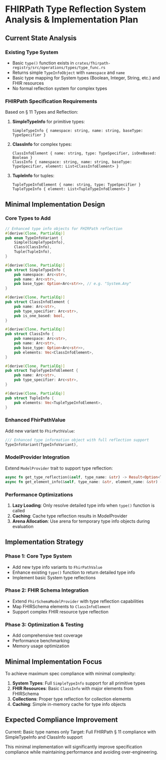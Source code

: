 # FHIRPath Type Reflection System Analysis & Implementation Plan

## Current State Analysis

### Existing Type System
- Basic `type()` function exists in `crates/fhirpath-registry/src/operations/types/type_func.rs`
- Returns simple `TypeInfoObject` with `namespace` and `name`
- Basic type mapping for System types (Boolean, Integer, String, etc.) and FHIR resources
- No formal reflection system for complex types

### FHIRPath Specification Requirements
Based on § 11 Types and Reflection:

1. **SimpleTypeInfo** for primitive types:
   ```
   SimpleTypeInfo { namespace: string, name: string, baseType: TypeSpecifier }
   ```

2. **ClassInfo** for complex types:
   ```
   ClassInfoElement { name: string, type: TypeSpecifier, isOneBased: Boolean }
   ClassInfo { namespace: string, name: string, baseType: TypeSpecifier, element: List<ClassInfoElement> }
   ```

3. **TupleInfo** for tuples:
   ```
   TupleTypeInfoElement { name: string, type: TypeSpecifier }
   TupleTypeInfo { element: List<TupleTypeInfoElement> }
   ```

## Minimal Implementation Design

### Core Types to Add

```rust
// Enhanced type info objects for FHIRPath reflection
#[derive(Clone, PartialEq)]
pub enum TypeInfoVariant {
    Simple(SimpleTypeInfo),
    Class(ClassInfo),
    Tuple(TupleInfo),
}

#[derive(Clone, PartialEq)]
pub struct SimpleTypeInfo {
    pub namespace: Arc<str>,
    pub name: Arc<str>,
    pub base_type: Option<Arc<str>>, // e.g. "System.Any"
}

#[derive(Clone, PartialEq)]
pub struct ClassInfoElement {
    pub name: Arc<str>,
    pub type_specifier: Arc<str>,
    pub is_one_based: bool,
}

#[derive(Clone, PartialEq)]
pub struct ClassInfo {
    pub namespace: Arc<str>,
    pub name: Arc<str>,
    pub base_type: Option<Arc<str>>,
    pub elements: Vec<ClassInfoElement>,
}

#[derive(Clone, PartialEq)]
pub struct TupleTypeInfoElement {
    pub name: Arc<str>,
    pub type_specifier: Arc<str>,
}

#[derive(Clone, PartialEq)]
pub struct TupleInfo {
    pub elements: Vec<TupleTypeInfoElement>,
}
```

### Enhanced FhirPathValue

Add new variant to `FhirPathValue`:
```rust
/// Enhanced type information object with full reflection support
TypeInfoVariant(TypeInfoVariant),
```

### ModelProvider Integration

Extend `ModelProvider` trait to support type reflection:
```rust
async fn get_type_reflection(&self, type_name: &str) -> Result<Option<TypeInfoVariant>, ModelError>;
async fn get_element_info(&self, type_name: &str, element_name: &str) -> Result<Option<ClassInfoElement>, ModelError>;
```

### Performance Optimizations

1. **Lazy Loading**: Only resolve detailed type info when `type()` function is called
2. **Caching**: Cache type reflection results in ModelProvider
3. **Arena Allocation**: Use arena for temporary type info objects during evaluation

## Implementation Strategy

### Phase 1: Core Type System
- Add new type info variants to `FhirPathValue`
- Enhance existing `type()` function to return detailed type info
- Implement basic System type reflections

### Phase 2: FHIR Schema Integration
- Extend `FhirSchemaModelProvider` with type reflection capabilities
- Map FHIRSchema elements to `ClassInfoElement`
- Support complex FHIR resource type reflection

### Phase 3: Optimization & Testing
- Add comprehensive test coverage
- Performance benchmarking
- Memory usage optimization

## Minimal Implementation Focus

To achieve maximum spec compliance with minimal complexity:

1. **System Types**: Full `SimpleTypeInfo` support for all primitive types
2. **FHIR Resources**: Basic `ClassInfo` with major elements from FHIRSchema
3. **Collections**: Proper type reflection for collection elements
4. **Caching**: Simple in-memory cache for type info objects

## Expected Compliance Improvement

Current: Basic type names only
Target: Full FHIRPath § 11 compliance with SimpleTypeInfo and ClassInfo support

This minimal implementation will significantly improve specification compliance while maintaining performance and avoiding over-engineering.